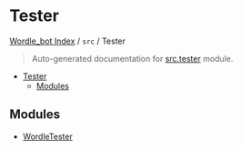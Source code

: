 # Tester

[Wordle_bot Index](../../README.md#wordle_bot-index) / `src` / Tester

> Auto-generated documentation for [src.tester](https://github.com/HyPerNT/wordle_bot/blob/main/src/tester/__init__.py) module.

- [Tester](#tester)
  - [Modules](#modules)

## Modules

- [WordleTester](./wordle_tester.md)